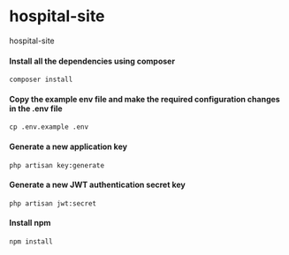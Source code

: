 # hospital-site
hospital-site

####  Install all the dependencies using composer

`composer install`

####  Copy the example env file and make the required configuration changes in the .env file

`cp .env.example .env`

####  Generate a new application key

`php artisan key:generate`

####  Generate a new JWT authentication secret key

`php artisan jwt:secret`

#### Install npm

`npm install`

